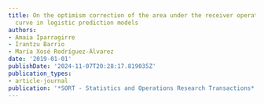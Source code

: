 ```yaml
---
title: On the optimism correction of the area under the receiver operating characteristic
  curve in logistic prediction models
authors:
- Amaia Iparragirre
- Irantzu Barrio
- María Xosé Rodríguez-Álvarez
date: '2019-01-01'
publishDate: '2024-11-07T20:28:17.819035Z'
publication_types:
- article-journal
publication: '*SORT - Statistics and Operations Research Transactions*'
---
```

